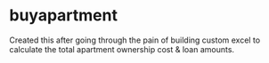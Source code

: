 # buyapartment
Created this after going through the pain of building custom excel to calculate the total apartment ownership cost &amp; loan amounts.
